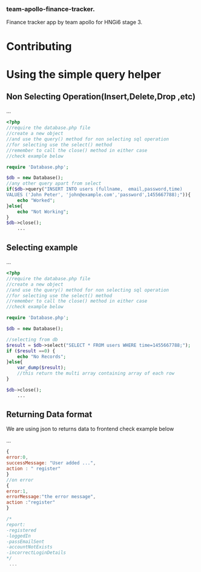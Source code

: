 ### team-apollo-finance-tracker.
Finance tracker app by team apollo for HNGi6 stage 3.

# Contributing

# Using the simple query helper
## Non Selecting Operation(Insert,Delete,Drop ,etc)
...

```php
<?php
//require the database.php file
//create a new object 
//and use the query() method for non selecting sql operation
//for selecting use the select() method 
//remember to call the close() method in either case
//check example below

require 'Database.php';

$db = new Database();
//any other query apart from select
if($db->query("INSERT INTO users (fullname,  email,password,time)
VALUES ('John Peter', 'john@example.com','password',1455667788);")){
	echo "Worked";
}else{
	echo "Not Working";
}
$db->close();
    ...

```
## Selecting example

...

```php
<?php
//require the database.php file
//create a new object 
//and use the query() method for non selecting sql operation
//for selecting use the select() method 
//remember to call the close() method in either case
//check example below

require 'Database.php';

$db = new Database();

//selecting from db
$result = $db->select("SELECT * FROM users WHERE time=1455667788;");
if ($result ==0) {
	echo "No Records";
}else{
	var_dump($result);
	//this return the multi array containing array of each row
}

$db->close();
    ...

```

## Returning Data format

We are using json to returns data to frontend 
check example below

...

```javascript
{
error:0,
successMessage: "User added ...",
action : " register"
} 
//on error
{
error:1,
errorMessage:"the error message",
action :"register"
}

/*
report:
-registered
-loggedIn
-passEmailSent
-accountNotExists
-incorrectLoginDetails
*/
 ...
 ```

